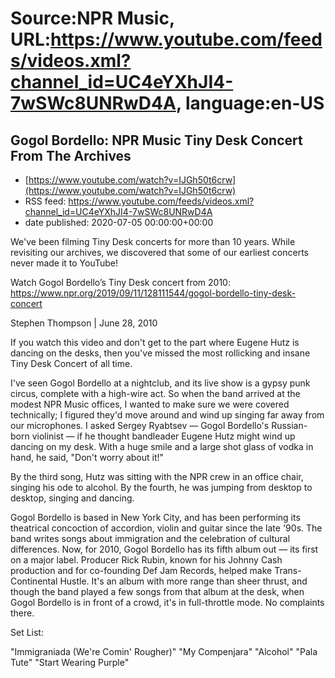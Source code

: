 # Source:NPR Music, URL:https://www.youtube.com/feeds/videos.xml?channel_id=UC4eYXhJI4-7wSWc8UNRwD4A, language:en-US

## Gogol Bordello: NPR Music Tiny Desk Concert From The Archives
 - [https://www.youtube.com/watch?v=IJGh50t6crw](https://www.youtube.com/watch?v=IJGh50t6crw)
 - RSS feed: https://www.youtube.com/feeds/videos.xml?channel_id=UC4eYXhJI4-7wSWc8UNRwD4A
 - date published: 2020-07-05 00:00:00+00:00

We've been filming Tiny Desk concerts for more than 10 years. While revisiting our archives, we discovered that some of our earliest concerts never made it to YouTube! 

Watch Gogol Bordello’s Tiny Desk concert from 2010: https://www.npr.org/2019/09/11/128111544/gogol-bordello-tiny-desk-concert

Stephen Thompson | June 28, 2010

If you watch this video and don't get to the part where Eugene Hutz is dancing on the desks, then you've missed the most rollicking and insane Tiny Desk Concert of all time.


I've seen Gogol Bordello at a nightclub, and its live show is a gypsy punk circus, complete with a high-wire act. So when the band arrived at the modest NPR Music offices, I wanted to make sure we were covered technically; I figured they'd move around and wind up singing far away from our microphones. I asked Sergey Ryabtsev — Gogol Bordello's Russian-born violinist — if he thought bandleader Eugene Hutz might wind up dancing on my desk. With a huge smile and a large shot glass of vodka in hand, he said, "Don't worry about it!"


By the third song, Hutz was sitting with the NPR crew in an office chair, singing his ode to alcohol. By the fourth, he was jumping from desktop to desktop, singing and dancing.


Gogol Bordello is based in New York City, and has been performing its theatrical concoction of accordion, violin and guitar since the late '90s. The band writes songs about immigration and the celebration of cultural differences. Now, for 2010, Gogol Bordello has its fifth album out — its first on a major label. Producer Rick Rubin, known for his Johnny Cash production and for co-founding Def Jam Records, helped make Trans-Continental Hustle. It's an album with more range than sheer thrust, and though the band played a few songs from that album at the desk, when Gogol Bordello is in front of a crowd, it's in full-throttle mode. No complaints there.


Set List:


"Immigraniada (We're Comin' Rougher)"
"My Compenjara"
"Alcohol"
"Pala Tute"
"Start Wearing Purple"

